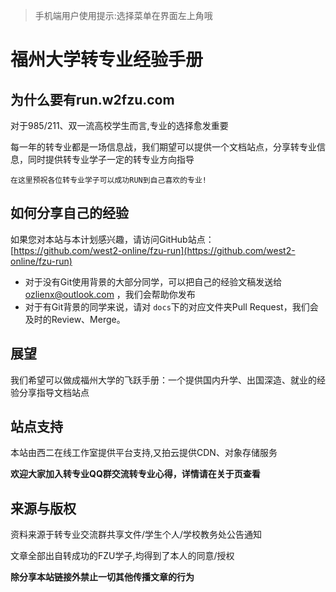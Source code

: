 > 手机端用户使用提示:选择菜单在界面左上角哦

# 福州大学转专业经验手册

## 为什么要有run.w2fzu.com

对于985/211、双一流高校学生而言,专业的选择愈发重要

每一年的转专业都是一场信息战，我们期望可以提供一个文档站点，分享转专业信息，同时提供转专业学子一定的转专业方向指导

```
在这里预祝各位转专业学子可以成功RUN到自己喜欢的专业!
```

## 如何分享自己的经验

如果您对本站与本计划感兴趣，请访问GitHub站点：[https://github.com/west2-online/fzu-run](https://github.com/west2-online/fzu-run)

- 对于没有Git使用背景的大部分同学，可以把自己的经验文稿发送给 [ozlienx@outlook.com](mailto:ozlienx@outlook.com) ，我们会帮助你发布
- 对于有Git背景的同学来说，请对 `docs`下的对应文件夹Pull Request，我们会及时的Review、Merge。

## 展望

我们希望可以做成福州大学的飞跃手册：一个提供国内升学、出国深造、就业的经验分享指导文档站点

## 站点支持

本站由西二在线工作室提供平台支持,又拍云提供CDN、对象存储服务

**欢迎大家加入转专业QQ群交流转专业心得，详情请在关于页查看**

## 来源与版权

资料来源于转专业交流群共享文件/学生个人/学校教务处公告通知

文章全部出自转成功的FZU学子,均得到了本人的同意/授权

**除分享本站链接外禁止一切其他传播文章的行为**
